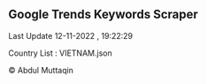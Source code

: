

## Google Trends Keywords Scraper 
 
Last Update 12-11-2022 , 19:22:29

Country List :
VIETNAM.json



© Abdul Muttaqin 
